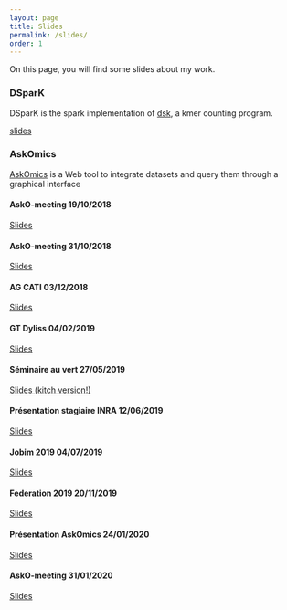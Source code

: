 ```yaml
---
layout: page
title: Slides
permalink: /slides/
order: 1
---
```


On this page, you will find some slides about my work.

### DSparK

DSparK is the spark implementation of [dsk](https://github.com/gatb/dsk), a kmer counting program.

[slides](/dspark)

### AskOmics


[AskOmics](https://github.com/askomics/askomics) is a Web tool to integrate datasets and query them through a graphical interface

#### AskO-meeting 19/10/2018

[Slides](/askomics/meeting/1)

#### AskO-meeting 31/10/2018

[Slides](/askomics/meeting/2)

#### AG CATI 03/12/2018

[Slides](/askomics/cati/ag/1)

#### GT Dyliss 04/02/2019

[Slides](/askomics/dyliss/gt/1)

#### Séminaire au vert 27/05/2019

[Slides (kitch version!)](/askomics/sav/2019)

#### Présentation stagiaire INRA 12/06/2019

[Slides](/askomics/presentation/1)

#### Jobim 2019 04/07/2019

[Slides](/askomics/jobim/2019)

#### Federation 2019 20/11/2019

[Slides](/askomics/presentation/2)

#### Présentation AskOmics 24/01/2020

[Slides](/askomics/presentation/3)

#### AskO-meeting 31/01/2020

[Slides](/askomics/meeting/20200131)
